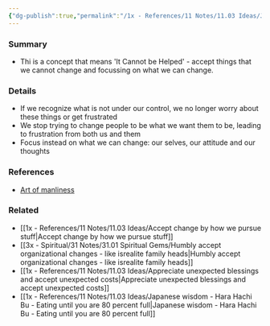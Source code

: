 ```yaml
---
{"dg-publish":true,"permalink":"/1x - References/11 Notes/11.03 Ideas/Japanese wisdom - Shikata Ga Nai - Accepting what you cannot change/","title":"Japanese wisdom - Shikata Ga Nai - Accepting what you cannot change","noteIcon":"","created":"2023-08-12T09:08:08.794+03:00","updated":"2024-02-14T20:18:29.082+03:00"}
---
```



### Summary
- Thi is a concept that means 'It Cannot be Helped' - accept things that we cannot change and focussing on what we can change.

### Details
- If we recognize what is not under our control, we no longer worry about these things or get frustrated
- We stop trying to change people to be what we want them to be, leading to frustration from both us and them
- Focus instead on what we can change: our selves, our attitude and our thoughts

### References
- [Art of manliness](https://www.artofmanliness.com/character/advice/7-japanese-concepts-that-can-improve-your-life/)

### Related
- [[1x - References/11 Notes/11.03 Ideas/Accept change by how we pursue stuff\|Accept change by how we pursue stuff]]
- [[3x - Spiritual/31 Notes/31.01 Spiritual Gems/Humbly accept organizational changes - like isrealite family heads\|Humbly accept organizational changes - like isrealite family heads]]
- [[1x - References/11 Notes/11.03 Ideas/Appreciate unexpected blessings and accept unexpected costs\|Appreciate unexpected blessings and accept unexpected costs]]
- [[1x - References/11 Notes/11.03 Ideas/Japanese wisdom - Hara Hachi Bu - Eating until you are 80 percent full\|Japanese wisdom - Hara Hachi Bu - Eating until you are 80 percent full]]